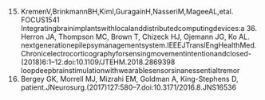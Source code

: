 15. KremenV,BrinkmannBH,KimI,GuragainH,NasseriM,MageeAL,etal. FOCUS1541
Integratingbrainimplantswithlocalanddistributedcomputingdevices:a 36. Herron JA, Thompson MC, Brown T, Chizeck HJ, Ojemann JG, Ko AL.
nextgenerationepilepsymanagementsystem.IEEEJTranslEngHealthMed. Chronicelectrocorticographyforsensingmovementintentionandclosed-
(2018)6:1–12.doi:10.1109/JTEHM.2018.2869398 loopdeepbrainstimulationwithwearablesensorsinanessentialtremor
16. Bergey GK, Morrell MJ, Mizrahi EM, Goldman A, King-Stephens D, patient.JNeurosurg.(2017)127:580–7.doi:10.3171/2016.8.JNS16536